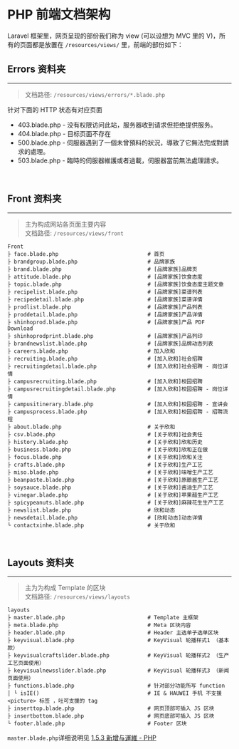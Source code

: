 # PHP 前端文档架构

Laravel 框架里，网页呈现的部份我们称为 view \(可以设想为 MVC 里的 V\)，所有的页面都是放置在 `/resources/views/` 里，前端的部份如下：
<br/>


## Errors 资料夹

---

> 文档路径: `/resources/views/errors/*.blade.php`

针对下面的 HTTP 状态有对应页面

* 403.blade.php - 没有权限访问此站，服务器收到请求但拒绝提供服务。
* 404.blade.php - 目标页面不存在
* 500.blade.php - 伺服器遇到了一個未曾預料的狀況，導致了它無法完成對請求的處理。
* 503.blade.php - 臨時的伺服器維護或者過載，伺服器當前無法處理請求。

<br/>


## Front 资料夹

---

> 主为构成网站各页面主要内容  
> 文档路径: `/resources/views/front`

```
Front
├ face.blade.php                            # 首页
├ brandgroup.blade.php                      # 品牌家族
├ brand.blade.php                           # [品牌家族]品牌页
├ attitude.blade.php                        # [品牌家族]饮食态度
├ topic.blade.php                           # [品牌家族]饮食态度主题文章    
├ recipelist.blade.php                      # [品牌家族]菜谱列表
├ recipedetail.blade.php                    # [品牌家族]菜谱详情            
├ prodlist.blade.php                        # [品牌家族]产品列表
├ proddetail.blade.php                      # [品牌家族]产品详情
├ shinhoprod.blade.php                      # [品牌家族]产品 PDF Download
├ shinhoprodprint.blade.php                 # [品牌家族]产品列印
├ brandnewslist.blade.php                   # [品牌家族]品牌动态列表
├ careers.blade.php                         # 加入欣和
├ recruiting.blade.php                      # [加入欣和]社会招聘
├ recruitingdetail.blade.php                # [加入欣和]社会招聘 - 岗位详情
├ campusrecruiting.blade.php                # [加入欣和]校园招聘
├ campusrecruitingdetail.blade.php          # [加入欣和]校园招聘 - 岗位详情
├ campusitinerary.blade.php                 # [加入欣和]校园招聘 - 宣讲会
├ campusprocess.blade.php                   # [加入欣和]校园招聘 - 招聘流程
├ about.blade.php                           # 关于欣和
├ csv.blade.php                             # [关于欣和]社会责任
├ history.blade.php                         # [关于欣和]欣和历史
├ business.blade.php                        # [关于欣和]欣和正在做
├ focus.blade.php                           # [关于欣和]欣和关注
├ crafts.blade.php                          # [关于欣和]生产工艺
├ miso.blade.php                            # [关于欣和]味噌生产工艺
├ beanpaste.blade.php                       # [关于欣和]原酿酱生产工艺
├ soysauce.blade.php                        # [关于欣和]酱油生产工艺
├ vinegar.blade.php                         # [关于欣和]苹果醋生产工艺 
├ spicypeanuts.blade.php                    # [关于欣和]麻辣花生生产工艺
├ newslist.blade.php                        # 欣和动态
├ newsdetail.blade.php                      # [欣和动态]动态详情
└ contactxinhe.blade.php                    # 关于欣和
```
<br/>


## Layouts 资料夹

---

> 主为为构成 Template 的区块  
> 文档路径: `/resources/views/layouts`

```
layouts
├ master.blade.php                          # Template 主框架
├ meta.blade.php                            # Meta 区块内容
├ header.blade.php                          # Header 主选单子选单区块
├ keyvisual.blade.php                       # KeyVisual 轮播样式1 （基本款）
├ keyvisualcraftslider.blade.php            # KeyVisual 轮播样式2 （生产工艺页面使用）
├ keyvisualnewsslider.blade.php             # KeyVisual 轮播样式3 （新闻页面使用）
├ functions.blade.php                       # 针对部分功能所写 function 
│ └ isIE()                                  # IE & HAUWEI 手机 不支援 <picture> 标签 ，吐可支援的 tag
├ inserttop.blade.php                       # 网页顶部可插入 JS 区块
├ insertbottom.blade.php                    # 网页底部可插入 JS 区块
└ footer.blade.php                          # Footer 区块
```

`master.blade.php`详细说明见 [1.5.3 新增与運維 - PHP](/maintain/maintain-php.md)